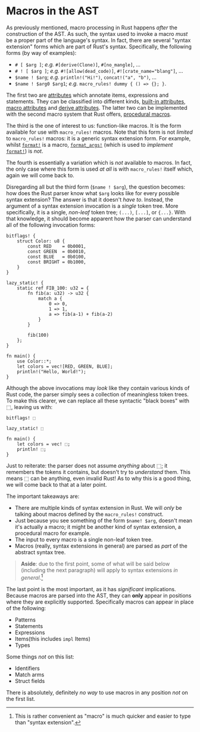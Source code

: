 # Macros in the AST

As previously mentioned, macro processing in Rust happens *after* the construction of the AST. As
such, the syntax used to invoke a macro *must* be a proper part of the language's syntax. In fact,
there are several "syntax extension" forms which are part of Rust's syntax. Specifically, the
following forms (by way of examples):

* `# [ $arg ]`; *e.g.* `#[derive(Clone)]`, `#[no_mangle]`, …
* `# ! [ $arg ]`; *e.g.* `#![allow(dead_code)]`, `#![crate_name="blang"]`, …
* `$name ! $arg`; *e.g.* `println!("Hi!")`, `concat!("a", "b")`, …
* `$name ! $arg0 $arg1`; *e.g.* `macro_rules! dummy { () => {}; }`.

The first two are [attributes] which annotate items, expressions and statements. They can be
classified into different kinds, [built-in attributes], [macro attributes] and [derive attributes].
The latter two can be implemented with the second macro system that Rust offers, [procedural macros].

The third is the one of interest to us: function-like macros. It is the form available for use with
`macro_rules!` macros. Note that this form is not *limited* to `macro_rules!` macros: it is a
generic syntax extension form. For example, whilst [`format!`] is a macro, [`format_args!`] (which
is used to *implement* [`format!`]) is *not*.

The fourth is essentially a variation which is *not* available to macros. In fact, the only case
where this form is used *at all* is with `macro_rules!` itself which, again we will come back to.

Disregarding all but the third form (`$name ! $arg`), the question becomes: how does the Rust parser
know what `$arg` looks like for every possible syntax extension? The answer is that it doesn't
*have to*. Instead, the argument of a syntax extension invocation is a *single* token tree. More
specifically, it is a single, *non-leaf* token tree; `(...)`, `[...]`, or `{...}`. With that
knowledge, it should become apparent how the parser can understand all of the following invocation
forms:

```rust,ignore
bitflags! {
    struct Color: u8 {
        const RED    = 0b0001,
        const GREEN  = 0b0010,
        const BLUE   = 0b0100,
        const BRIGHT = 0b1000,
    }
}

lazy_static! {
    static ref FIB_100: u32 = {
        fn fib(a: u32) -> u32 {
            match a {
                0 => 0,
                1 => 1,
                a => fib(a-1) + fib(a-2)
            }
        }

        fib(100)
    };
}

fn main() {
    use Color::*;
    let colors = vec![RED, GREEN, BLUE];
    println!("Hello, World!");
}
```

Although the above invocations may *look* like they contain various kinds of Rust code, the parser
simply sees a collection of meaningless token trees. To make this clearer, we can replace all these
syntactic "black boxes" with ⬚, leaving us with:

```text
bitflags! ⬚

lazy_static! ⬚

fn main() {
    let colors = vec! ⬚;
    println! ⬚;
}
```

Just to reiterate: the parser does not assume *anything* about ⬚; it remembers the tokens it
contains, but doesn't try to *understand* them. This means ⬚ can be anything, even invalid Rust! As
to why this is a good thing, we will come back to that at a later point.

The important takeaways are:

* There are multiple kinds of syntax extension in Rust. We will *only* be talking about macros
    defined by the `macro_rules!` construct.
* Just because you see something of the form `$name! $arg`, doesn't mean it's actually a macro; it
    might be another kind of syntax extension, a procedural macro for example.
* The input to every macro is a single non-leaf token tree.
* Macros (really, syntax extensions in general) are parsed as *part* of the abstract syntax tree.

> **Aside**: due to the first point, some of what will be said below (including the next paragraph)
> will apply to syntax extensions *in general*.[^writer-is-lazy]

[^writer-is-lazy]: This is rather convenient as "macro" is much quicker and easier to type than
"syntax extension".

The last point is the most important, as it has *significant* implications. Because macros are
parsed into the AST, they can **only** appear in positions where they are explicitly supported.
Specifically macros can appear in place of the following:

* Patterns
* Statements
* Expressions
* Items(this includes `impl` Items)
* Types

Some things *not* on this list:

* Identifiers
* Match arms
* Struct fields

There is absolutely, definitely *no way* to use macros in any position *not* on the first list.

[attributes]: https://doc.rust-lang.org/reference/attributes.html
[built-in attributes]: https://doc.rust-lang.org/reference/attributes.html#built-in-attributes-index
[macro attributes]: https://doc.rust-lang.org/reference/procedural-macros.html#attribute-macros
[derive attributes]: https://doc.rust-lang.org/reference/procedural-macros.html#derive-macro-helper-attributes
[procedural macros]: https://doc.rust-lang.org/reference/procedural-macros.html
[`format!`]: https://doc.rust-lang.org/std/macro.format.html
[`format_args!`]: https://doc.rust-lang.org/std/macro.format_args.html
